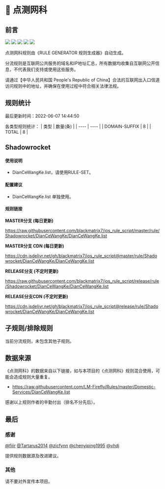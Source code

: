 # 🧸 点测网科

## 前言

![](https://shields.io/badge/-移除重复规则-ff69b4) ![](https://shields.io/badge/-DOMAIN与DOMAIN--SUFFIX合并-green) ![](https://shields.io/badge/-DOMAIN--SUFFIX间合并-critical) ![](https://shields.io/badge/-DOMAIN--SUFFIX与DOMAIN--KEYWORD合并-blue) ![](https://shields.io/badge/-IP--CIDR(6)合并-blueviolet) 

点测网科规则由《RULE GENERATOR 规则生成器》自动生成。

分流规则是互联网公共服务的域名和IP地址汇总，所有数据均收集自互联网公开信息，不代表我们支持或使用这些服务。

请通过【中华人民共和国 People's Republic of China】合法的互联网出入口信道访问规则中的地址，并确保在使用过程中符合相关法律法规。

## 规则统计

最后更新时间：2022-06-07 14:44:50

各类型规则统计：
| 类型 | 数量(条)  | 
| ---- | ----  |
| DOMAIN-SUFFIX | 8  | 
| TOTAL | 8  | 


## Shadowrocket 

#### 使用说明
- DianCeWangKe.list，请使用RULE-SET。

#### 配置建议
- DianCeWangKe.list 单独使用。

#### 规则链接
**MASTER分支 (每日更新)**

https://raw.githubusercontent.com/blackmatrix7/ios_rule_script/master/rule/Shadowrocket/DianCeWangKe/DianCeWangKe.list

**MASTER分支 CDN (每日更新)**

https://cdn.jsdelivr.net/gh/blackmatrix7/ios_rule_script@master/rule/Shadowrocket/DianCeWangKe/DianCeWangKe.list

**RELEASE分支 (不定时更新)**

https://raw.githubusercontent.com/blackmatrix7/ios_rule_script/release/rule/Shadowrocket/DianCeWangKe/DianCeWangKe.list

**RELEASE分支CDN (不定时更新)**

https://cdn.jsdelivr.net/gh/blackmatrix7/ios_rule_script@release/rule/Shadowrocket/DianCeWangKe/DianCeWangKe.list

## 子规则/排除规则


当前分流规则，未包含其他子规则。

## 数据来源

《点测网科》的数据来自以下链接，如与本项目的《点测网科》规则混合使用，可能会造成规则大量重复。

- https://raw.githubusercontent.com/LM-Firefly/Rules/master/Domestic-Services/DianCeWangKe.list


感谢以上规则作者的辛勤付出（排名不分先后）。

## 最后

### 感谢

[@fiiir](https://github.com/fiiir) [@Tartarus2014](https://github.com/Tartarus2014) [@zjcfynn](https://github.com/zjcfynn) [@chenyiping1995](https://github.com/chenyiping1995) [@vhdj](https://github.com/vhdj)

提供规则数据源及改进建议。

### 其他

请不要对外宣传本项目。